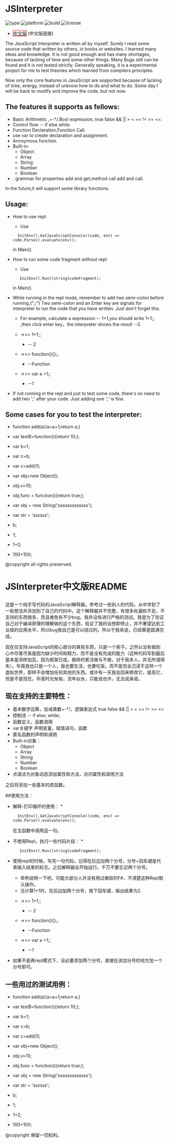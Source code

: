 JSInterpreter
===========
![type](https://img.shields.io/badge/type-library-pink.svg)
![platform](https://img.shields.io/badge/platform-windows-brightgreen.svg)
![build](https://img.shields.io/wercker/ci/wercker/docs.svg)
![license](https://img.shields.io/aur/license/yaourt.svg)

* <a href= "#china" style="border: 1px solid red ">中文版</a> (中文版链接)

The JavaScript Interpreter is written all by myself.
Surely I read some source code that written by others, in books or websites.
I learned many ideas and knowledge.
It is not good enough and has many shortages, because of lacking of time and some other things.
Many Bugs still can be found and it is not tested strictly. Generally speaking, it is a experimental project for me to test theories which learned from compilers principles.

Now only the core features in JavaScript are sopported because of lacking of time, energy, instead of unknow how to do and what to do. Some day I will be back to modify and improve the code, but not now.

## The features it supports as fellows:

* Basic Arithmetic ,+-*/.Bool expression, true false && ||  > < == != >= <=.
* Control flow -- if else while.
* Function Declaration,Function Call.
* use var to create declaration and assignment.
* Annoymous function.
* Built-in:
  * Object
  * Array
  * String
  * Number
  * Boolean
* . grammar for properties add and get,method call add and call.

In the future,it will support some library functions.

## Usage:
- How to use repl:

  * Use 
  ```
	InitEnv().GetJavaScriptConsole((code, env) => code.Parse().evaluate(env)); 
  ```
  in Main().
- How to run some code fragment without repl:
  
  * Use
  ```
     InitEnv().Run([string]codeFragment);
  ```
  in Main().
  
- While running in the repl mode, remember to add two semi-colon before running.(";;")
Two semi-colon and an Enter key are signals for interpreter to run the code that you have written.
Just don't forget this.
  - For example,
calculate a expression -- 1+1,you should write 1+1;; ,then click enter key，the interpreter shows the result --2.

 
  - ->>> 1+1;;

     - -- 2

  - ->>> function(){};;

     - --Function

  - ->>> var a =1;;

     - --1

- If not running in the repl and just to test some code, there's no need to add two ';' after your code. Just adding one ';' is fine.



## Some cases for you to test the interpreter:

* function add(a){a=a+1;return a;}

* var testB=function(){return 10;};

* var b=1;

* var c=b;

* var c=add(1);

* var obj=new Object();

* obj.v=10;

* obj.func = function(){return true;};

* var obj = new String('sssssssssssss');

* var str = 'ssssss';  

* b;

* 1;

* 1+2;

* 100+100;

@copyright  all rights preserved. 

# <p id='china'>JSInterpreter中文版README</p>

这是一个纯手写代码的JavaScript解释器。参考过一些别人的代码，从中学到了一些想法并添加到了自己的代码中。这个解释器并不完整，有很多纰漏和不足，不支持的东西很多，而且难免有不少bug，我并没有进行严格的测试。我是为了验证自己对于编译原理的理解做的这个东西，验证了我的设想即停止，并不奢望达到工业级的应用水平，所以bug我自己是可以绕过的，所以于我来说，已经算是圆满完成。

现在仅支持JavaScript的核心部分的某些东西，只是一个架子。之所以没有做到心中尽善尽美是因为缺少时间和精力，而不是没有完成的能力（这种代码写到最后基本是添砖加瓦，因为框架已成，搬砖的累活做与不做，对于我本人，并无所谓得失）。毕竟我也只是一个人，我也要生活，也要吃饭，而不是完全沉浸于这样一个虚拟世界，那样不会增加任何其他的东西。或许有一天我会回来修改它，提高它，但是不是现在。毕竟时光匆匆，流年似水，只能说也许，无法说承诺。

## 现在支持的主要特性：
* 基本数学运算，加减乘数+-*/，逻辑表达式 true false && ||  > < == != >= <=
* 控制流 -- if else; while;
* 函数定义，函数调用
* var关键字 声明变量，赋值语句，函数
* 匿名函数的声明和调用
* Built-in对象：
  * Object
  * Array
  * String
  * Number
  * Boolean
* 点语法为对象动态添加属性和方法，访问属性和调用方法

之后将添加一些基本的库函数。

##使用方法：

* 解释-打印循环的使用：
  * 
  ```
	InitEnv().GetJavaScriptConsole((code, env) => code.Parse().evaluate(env)); 
  ```
  在主函数中调用这一句。
* 不使用Repl，执行一些代码片段：
  * 
  ```
     InitEnv().Run([string]codeFragment);
  ```
* 使用repl的时候，写完一句代码，记得在后边加两个分号，分号+回车键是代表输入结束的标志。之后解释器会开始运行。千万不要忘记两个分号。
  * 举例说明一下吧，可能大部分人并没有用过微软的F#，不清楚这种Repl默认操作。
  * 当计算1+1时，在后边加两个分号，按下回车键，输出结果为2.
  - ->>> 1+1;;

     - -- 2

  - ->>> function(){};;

     - --Function

  - ->>> var a =1;;

     - --1  


* 如果不是再repl模式下，没必要添加两个分号，直接在该加分号的地方加一个分号即可。

## 一些用过的测试用例：

* function add(a){a=a+1;return a;}

* var testB=function(){return 10;};

* var b=1;

* var c=b;

* var c=add(1);

* var obj=new Object();

* obj.v=10;

* obj.func = function(){return true;};

* var obj = new String('sssssssssssss');

* var str = 'ssssss';  

* b;

* 1;

* 1+2;

* 100+100;


@copyright  保留一切权利。
